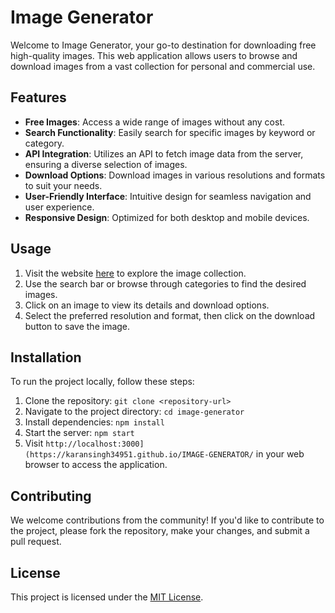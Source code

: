 # Image Generator

Welcome to Image Generator, your go-to destination for downloading free high-quality images. This web application allows users to browse and download images from a vast collection for personal and commercial use.

## Features

- **Free Images**: Access a wide range of images without any cost.
- **Search Functionality**: Easily search for specific images by keyword or category.
- **API Integration**: Utilizes an API to fetch image data from the server, ensuring a diverse selection of images.
- **Download Options**: Download images in various resolutions and formats to suit your needs.
- **User-Friendly Interface**: Intuitive design for seamless navigation and user experience.
- **Responsive Design**: Optimized for both desktop and mobile devices.

## Usage

1. Visit the website [here](https://karansingh34951.github.io/IMAGE-GENERATOR/) to explore the image collection.
2. Use the search bar or browse through categories to find the desired images.
3. Click on an image to view its details and download options.
4. Select the preferred resolution and format, then click on the download button to save the image.

## Installation

To run the project locally, follow these steps:

1. Clone the repository: `git clone <repository-url>`
2. Navigate to the project directory: `cd image-generator`
3. Install dependencies: `npm install`
4. Start the server: `npm start`
5. Visit `http://localhost:3000](https://karansingh34951.github.io/IMAGE-GENERATOR/` in your web browser to access the application.

## Contributing

We welcome contributions from the community! If you'd like to contribute to the project, please fork the repository, make your changes, and submit a pull request.

## License

This project is licensed under the [MIT License](LICENSE).
